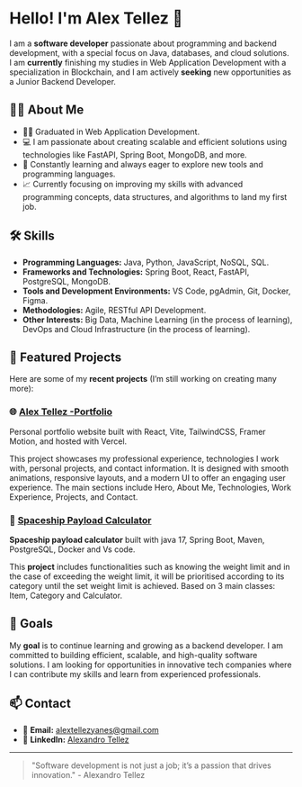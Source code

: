 # Hello! I'm Alex Tellez 👋

I am a **software developer** passionate about programming and backend development, with a special focus on Java, databases, and cloud solutions. I am **currently** finishing my studies in Web Application Development with a specialization in Blockchain, and I am actively **seeking** new opportunities as a Junior Backend Developer.

## 🧑‍💻 About Me

- 👨‍🎓 Graduated in Web Application Development.
- 💻 I am passionate about creating scalable and efficient solutions using technologies like FastAPI, Spring Boot, MongoDB, and more.
- 🚀 Constantly learning and always eager to explore new tools and programming languages.
- 📈 Currently focusing on improving my skills with advanced programming concepts, data structures, and algorithms to land my first job.

## 🛠️ Skills

- **Programming Languages:** Java, Python, JavaScript, NoSQL, SQL. 
- **Frameworks and Technologies:** Spring Boot, React, FastAPI, PostgreSQL, MongoDB.
- **Tools and Development Environments:** VS Code, pgAdmin, Git, Docker, Figma.
- **Methodologies:** Agile, RESTful API Development.
- **Other Interests:** Big Data, Machine Learning (in the process of learning), DevOps and Cloud Infrastructure (in the process of learning).

## 🌱 Featured Projects

Here are some of my **recent projects** (I’m still working on creating many more):

### 🌐 [Alex Tellez -Portfolio](https://github.com/AlexandroTellez/alex-tellez-portfolio)
Personal portfolio website built with React, Vite, TailwindCSS, Framer Motion, and hosted with Vercel.

This project showcases my professional experience, technologies I work with, personal projects, and contact information. It is designed with smooth animations, responsive layouts, and a modern UI to offer an engaging user experience. The main sections include Hero, About Me, Technologies, Work Experience, Projects, and Contact.

### 🚀 [Spaceship Payload Calculator](https://github.com/AlexandroTellez/Spaceship-Payload-Calculator)
**Spaceship payload calculator** built with java 17, Spring Boot, Maven, PostgreSQL, Docker and Vs code.  

This **project** includes functionalities such as knowing the weight limit and in the case of exceeding the weight limit, it will be prioritised according to its category until the set weight limit is achieved. Based on 3 main classes: Item, Category and Calculator.

## 🎯 Goals

My **goal** is to continue learning and growing as a backend developer. I am committed to building efficient, scalable, and high-quality software solutions. I am looking for opportunities in innovative tech companies where I can contribute my skills and learn from experienced professionals.

## 📫 Contact

- 📧 **Email:** alextellezyanes@gmail.com
- 🔗 **LinkedIn:** [Alexandro Tellez](https://www.linkedin.com/in/alex-tellez-y/)

---

> "Software development is not just a job; it’s a passion that drives innovation." - Alexandro Tellez
